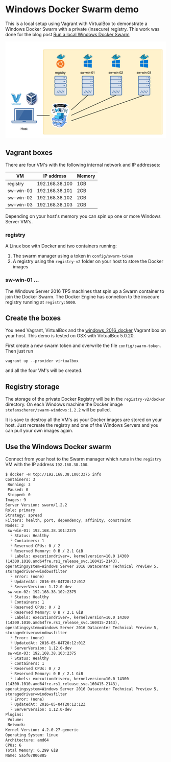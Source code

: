 # Windows Docker Swarm demo

This is a local setup using Vagrant with VirtualBox to demonstrate a Windows Docker Swarm with a private (insecure) registry. This work was done for the blog post [Run a local Windows Docker Swarm](https://stefanscherer.github.io/build-your-local-windows-docker-swarm/)

![Windows Docker Swarm demo](images/windows_swarm_demo.png)

## Vagrant boxes

There are four VM's with the following internal network and IP addresses:

| VM        | IP address     | Memory |
|-----------|----------------|--------|
| registry  | 192.168.38.100 | 1GB    |
| sw-win-01 | 192.168.38.101 | 2GB    |
| sw-win-02 | 192.168.38.102 | 2GB    |
| sw-win-03 | 192.168.38.103 | 2GB    |

Depending on your host's memory you can spin up one or more Windows Server VM's.

### registry

A Linux box with Docker and two containers running:

1. The swarm manager using a token in `config/swarm-token`
2. A registry using the `registry-v2` folder on your host to store the Docker images

### sw-win-01 ...

The Windows Server 2016 TP5 machines that spin up a Swarm container to join the Docker Swarm.
The Docker Engine has connetion to the insecure registry running at `registry:5000`.

## Create the boxes

You need Vagrant, VirtualBox and the [windows_2016_docker](https://github.com/StefanScherer/packer-windows) Vagrant box on your host.
This demo is tested on OSX with VirtualBox 5.0.20.

First create a new swarm token and overwrite the file `config/swarm-token`.
Then just run

```
vagrant up --provider virtualbox
```

and all the four VM's will be created.

## Registry storage

The storage of the private Docker Registry will be in the `registry-v2/docker` directory. On each Windows machine the Docker image `stefanscherer/swarm-windows:1.2.2` will be pulled.

It is save to destroy all the VM's as your Docker images are stored on your host.
Just recreate the registry and one of the Windows Servers and you can pull your own images again.

## Use the Windows Docker swarm

Connect from your host to the Swarm manager which runs in the `registry` VM with the IP address `192.168.38.100`.

```
$ docker -H tcp://192.168.38.100:3375 info
Containers: 3
 Running: 3
 Paused: 0
 Stopped: 0
Images: 9
Server Version: swarm/1.2.2
Role: primary
Strategy: spread
Filters: health, port, dependency, affinity, constraint
Nodes: 3
 sw-win-01: 192.168.38.101:2375
  └ Status: Healthy
  └ Containers: 1
  └ Reserved CPUs: 0 / 2
  └ Reserved Memory: 0 B / 2.1 GiB
  └ Labels: executiondriver=, kernelversion=10.0 14300 (14300.1010.amd64fre.rs1_release_svc.160415-2143), operatingsystem=Windows Server 2016 Datacenter Technical Preview 5, storagedriver=windowsfilter
  └ Error: (none)
  └ UpdatedAt: 2016-05-04T20:12:01Z
  └ ServerVersion: 1.12.0-dev
 sw-win-02: 192.168.38.102:2375
  └ Status: Healthy
  └ Containers: 1
  └ Reserved CPUs: 0 / 2
  └ Reserved Memory: 0 B / 2.1 GiB
  └ Labels: executiondriver=, kernelversion=10.0 14300 (14300.1010.amd64fre.rs1_release_svc.160415-2143), operatingsystem=Windows Server 2016 Datacenter Technical Preview 5, storagedriver=windowsfilter
  └ Error: (none)
  └ UpdatedAt: 2016-05-04T20:12:01Z
  └ ServerVersion: 1.12.0-dev
 sw-win-03: 192.168.38.103:2375
  └ Status: Healthy
  └ Containers: 1
  └ Reserved CPUs: 0 / 2
  └ Reserved Memory: 0 B / 2.1 GiB
  └ Labels: executiondriver=, kernelversion=10.0 14300 (14300.1010.amd64fre.rs1_release_svc.160415-2143), operatingsystem=Windows Server 2016 Datacenter Technical Preview 5, storagedriver=windowsfilter
  └ Error: (none)
  └ UpdatedAt: 2016-05-04T20:12:12Z
  └ ServerVersion: 1.12.0-dev
Plugins:
 Volume:
 Network:
Kernel Version: 4.2.0-27-generic
Operating System: linux
Architecture: amd64
CPUs: 6
Total Memory: 6.299 GiB
Name: 5a5f67806885
```
